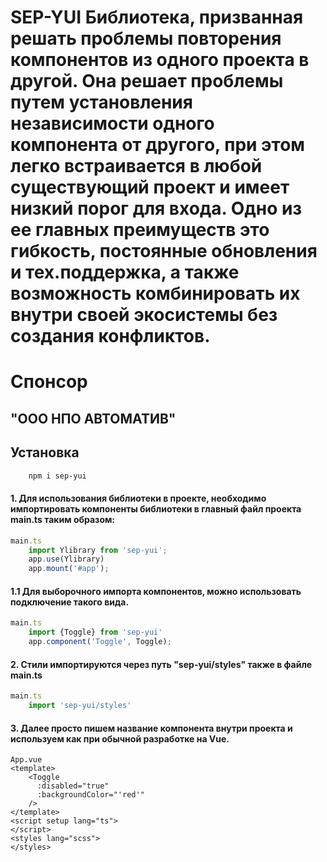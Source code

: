 # SEP-YUI Библиотека, призванная решать проблемы повторения компонентов из одного проекта в другой. Она решает проблемы путем установления независимости одного компонента от другого, при этом легко встраивается в любой существующий проект и имеет низкий порог для входа. Одно из ее главных преимуществ это гибкость, постоянные обновления и тех.поддержка, а также возможность комбинировать их внутри своей экосистемы без создания конфликтов.

# Спонсор

## "ООО НПО АВТОМАТИВ"

## Установка

```bash
    npm i sep-yui
```

#### 1. Для использования библиотеки в проекте, необходимо импортировать компоненты библиотеки в главный файл проекта main.ts таким образом:
```ts
main.ts
    import Ylibrary from 'sep-yui';
    app.use(Ylibrary)
    app.mount('#app');
```
#### 1.1 Для выборочного импорта компонентов, можно использовать подключение такого вида.
```ts
main.ts
    import {Toggle} from 'sep-yui'
    app.component('Toggle', Toggle);
```
#### 2. Стили импортируются через путь "sep-yui/styles" также в файле main.ts
```ts
main.ts
    import 'sep-yui/styles'
```
#### 3. Далее просто пишем название компонента внутри проекта и используем как при обычной разработке на Vue. 
```vue
App.vue
<template>
    <Toggle 
      :disabled="true"
      :backgroundColor="'red'"
    />
</template>
<script setup lang="ts">
</script>
<styles lang="scss">
</styles>
```